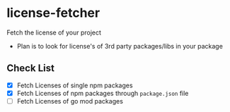 # license-fetcher

Fetch the license of your project

- Plan is to look for license's of 3rd party packages/libs in your package

## Check List

- [x] Fetch Licenses of single npm packages
- [x] Fetch Licenses of npm packages through `package.json` file
- [ ] Fetch Licenses of go mod packages
